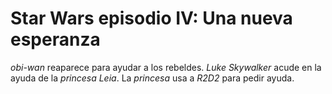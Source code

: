 # Star Wars episodio IV: Una nueva esperanza

*obi-wan* reaparece para ayudar a los rebeldes.
*Luke Skywalker* acude en la ayuda de la *princesa Leia*.
La *princesa* usa a *R2D2* para pedir ayuda.

